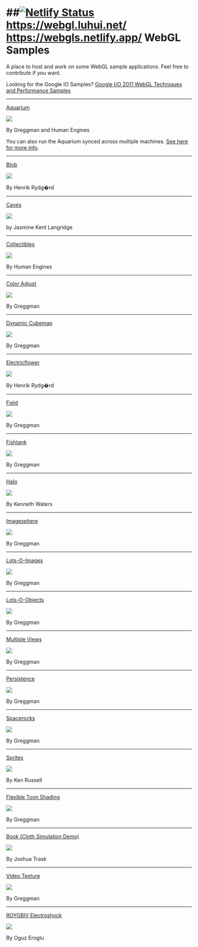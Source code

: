 ##[![Netlify Status](https://api.netlify.com/api/v1/badges/df136253-1da7-4a1b-b8ca-13eee03cfad6/deploy-status)](https://app.netlify.com/sites/webgls/deploys)
https://webgl.luhui.net/
https://webgls.netlify.app/
WebGL Samples
=============

A place to host and work on some WebGL sample applications. Feel free to contribute if you want.

Looking for the Google IO Samples?
[Google I/O 2011 WebGL Techniques and Performance Samples](http://webglsamples.org/google-io/2011/index.html)

----

[Aquarium](http://webglsamples.org/aquarium/aquarium.html)

<a href="http://webglsamples.org/aquarium/aquarium.html"><img src="http://webglsamples.org/aquarium/aquarium.jpg" /></a>

By Greggman and Human Engines

You can also run the Aquarium synced across multiple machines. [See here for more info](http://webglsamples.org/aquarium/README.html).

----

[Blob](http://webglsamples.org/blob/blob.html)

<a href="http://webglsamples.org/blob/blob.html"><img src="http://webglsamples.org/blob/blob.jpg" /></a>

By Henrik Rydg�rd


----

[Caves](http://webglsamples.org/caves/caves.html)

<a href="http://webglsamples.org/caves/caves.html"><img src="http://webglsamples.org/caves/caves.jpg" /></a>

by Jasmine Kent Langridge

----

[Collectibles](http://webglsamples.org/collectibles/index.html)

<a href="http://webglsamples.org/collectibles/index.html"><img src="http://webglsamples.org/collectibles/collectibles.jpg" /></a>

By Human Engines

----

[Color Adjust](http://webglsamples.org/color-adjust/color-adjust.html)

<a href="http://webglsamples.org/color-adjust/color-adjust.html"><img src="http://webglsamples.org/color-adjust/color-adjust.png" /></a>

By Greggman

----

[Dynamic Cubemap](http://webglsamples.org/dynamic-cubemap/dynamic-cubemap.html)

<a href="http://webglsamples.org/dynamic-cubemap/dynamic-cubemap.html"><img src="http://webglsamples.org/dynamic-cubemap/dynamic-cubemap.jpg" /></a>

By Greggman

----

[Electricflower](http://webglsamples.org/electricflower/electricflower.html)

<a href="http://webglsamples.org/electricflower/electricflower.html"><img src="http://webglsamples.org/electricflower/electricflower.jpg" /></a>

By Henrik Rydg�rd

----

[Field](http://webglsamples.org/field/field.html)

<a href="http://webglsamples.org/field/field.html"><img src="http://webglsamples.org/field/field.jpg" /></a>

By Greggman

----

[Fishtank](http://webglsamples.org/fishtank/fishtank.html)

<a href="http://webglsamples.org/fishtank/fishtank.html"><img src="http://webglsamples.org/fishtank/fishtank.jpg" /></a>

By Greggman

----

[Halo](http://webglsamples.org/halo/halo.html)

<a href="http://webglsamples.org/halo/halo.html"><img src="http://webglsamples.org/halo/halo.jpg" /></a>

By Kenneth Waters

----

[Imagesphere](http://webglsamples.org/imagesphere/imagesphere.html)

<a href="http://webglsamples.org/imagesphere/imagesphere.html"><img src="http://webglsamples.org/imagesphere/imagesphere.jpg" /></a>

By Greggman

----

[Lots-O-Images](http://webglsamples.org/lots-o-images/index.html)

<a href="http://webglsamples.org/lots-o-images/index.html"><img src="http://webglsamples.org/lots-o-images/lots-o-images-draw-elements.png" /></a>

By Greggman

----

[Lots-O-Objects](http://webglsamples.org/lots-o-objects/index.html)

<a href="http://webglsamples.org/lots-o-objects/index.html"><img src="http://webglsamples.org/lots-o-objects/lots-o-objects-draw-elements.png" /></a>

By Greggman

----

[Multiple Views](http://webglsamples.org/multiple-views/multiple-views.html)

<a href="http://webglsamples.org/multiple-views/multiple-views.html"><img src="http://webglsamples.org/multiple-views/multiple-views.png" /></a>

By Greggman

----
[Persistence](http://webglsamples.org/persistence/persistence.html)

<a href="http://webglsamples.org/persistence/persistence.html"><img src="http://webglsamples.org/persistence/persistence.png" /></a>

By Greggman

----

[Spacerocks](http://webglsamples.org/spacerocks/spacerocks.html)

<a href="http://webglsamples.org/spacerocks/spacerocks.html"><img src="http://webglsamples.org/spacerocks/spacerocks.jpg" /></a>

By Greggman

----
[Sprites](http://webglsamples.org/sprites/index.html)

<a href="http://webglsamples.org/sprites/index.html"><img src="http://webglsamples.org/sprites/sprites.jpg" /></a>

By Ken Russell

----

[Flexible Toon Shading](http://webglsamples.org/toon-shading/toon-shading.html)

<a href="http://webglsamples.org/toon-shading/toon-shading.html"><img src="http://webglsamples.org/toon-shading/toon-shading.jpg" /></a>

By Greggman

----

[Book (Cloth Simulation Demo)](http://webglsamples.org/book/book.html)

<a href="http://webglsamples.org/book/book.html"><img src="http://webglsamples.org/book/book.jpg" /></a>

By Joshua Trask

----

[Video Texture](http://webglsamples.org/video/video.html)

<a href="http://webglsamples.org/video/video.html"><img src="http://webglsamples.org/video/video.png" /></a>

By Greggman

----

[ROYGBIV Electroshock](http://webglsamples.org/electroShock/application.html)

<a href="http://webglsamples.org/electroShock/application.html"><img src="http://webglsamples.org/electroShock/scene.png" /></a>

By Oguz Eroglu
